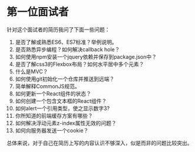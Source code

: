 # 第一位面试者

针对这个面试者的简历我问了下面一些问题：

1. 是否了解或熟悉ES6、ES7标准？举例说明。
2. 是否熟悉异步编程？如何解决callback hole？
3. 如何使用npm安装一个jquery依赖并保存到package.json中？
4. 是否了解css3的Flexbox布局？如何水平居中多个元素？
5. 什么是MVC？
6. 如何使用git初始化一个仓库并推送到远端？
7. 简单解释CommonJS规范。
8. 如何更新一个React组件的状态？
9. 如何创建一个包含文本框的React组件？
10. 如何alert一个引用类型，使之显示数字3?
11. 你所知道的前端缓存方案有哪些？
12. 如何解决浮动元素z-index属性无效的问题？
13. 如何向服务器发送一个cookie？

总体来说，对于自己在简历上写的内容认识不够深入，似是而非的问题比较突出。
